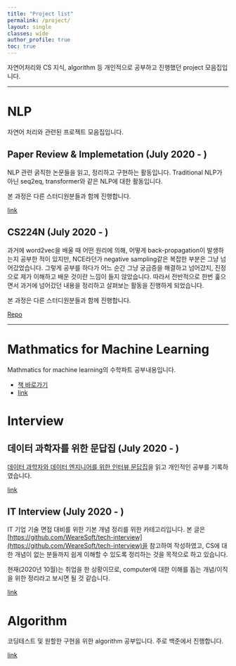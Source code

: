 ```yaml
---
title: "Project list"
permalink: /project/
layout: single
classes: wide
author_profile: true
toc: true
---
```


자연어처리와 CS 지식, algorithm 등 개인적으로 공부하고 진행했던 project 모음집입니다.

---

# NLP

자연어 처리와 관련된 프로젝트 모음집입니다.

## Paper Review & Implemetation (July 2020 - )

NLP 관련 굵직한 논문들을 읽고, 정리하고 구현하는 활동입니다. Traditional NLP가 아닌 seq2eq, transformer와 같은 NLP에 대한 활동입니다. 

본 과정은 다른 스터디원분들과 함께 진행합니다.

[link](/project/nlp/)

## CS224N (July 2020 - )

과거에 word2vec을 배울 때 어떤 원리에 의해, 어떻게 back-propagation이 발생하는지 공부한 적이 있지만, NCE라던가 negative sampling같은 복잡한 부분은 그냥 넘어갔었습니다. 그렇게 공부를 하다가 어느 순간 그냥 궁금증을 해결하고 넘어갔지, 진정으로 제가 이해하고 배운 것이란 느낌이 들지 않았습니다. 따라서 전반적으로 한번 훑으면서 과거에 넘어갔던 내용을 정리하고 살펴보는 활동을 진행하게 되었습니다.

본 과정은 다른 스터디원분들과 함께 진행합니다.

[Repo](https://github.com/InhyeokYoo/CS224N)

---

# Mathmatics for Machine Learning

Mathmatics for machine learning의 수학파트 공부내용입니다.

- [책 바로가기](https://mml-book.com)
- [link](/project/mml/)

# Interview

## 데이터 과학자를 위한 문답집 (July 2020 - )

[데이터 과학자와 데이터 엔지니어를 위한 인터뷰 문답집](http://www.kyobobook.co.kr/product/detailViewKor.laf?ejkGb=KOR&mallGb=KOR&barcode=9791190665230&orderClick=LOA&Kc=)을 읽고 개인적인 공부를 기록하였습니다. 

[link](/project/DS-interview/)

## IT Interview (July 2020 - )

IT 기업 기술 면접 대비를 위한 기본 개념 정리를 위한 카테고리입니다. 본 글은 [https://github.com/WeareSoft/tech-interview](https://github.com/WeareSoft/tech-interview)을 참고하여 작성하였고, CS에 대한 개념이 없는 분들까지 쉽게 이해할 수 있도록 정리하는 것을 목적으로 하고 있습니다.

현재(2020년 10월)는 취업을 한 상황이므로, computer에 대한 이해를 돕는 개념/이직을 위한 정리라고 보시면 될 것 같습니다.

[link](/project/IT-interview/)

# Algorithm

코딩테스트 및 원할한 구현을 위한 algorithm 공부입니다.
주로 백준에서 진행합니다.

[link](/project/algorithm/)
